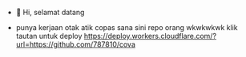 - 👋 Hi, selamat datang
- punya kerjaan otak atik copas sana sini repo orang wkwkwkwk
klik tautan untuk deploy
https://deploy.workers.cloudflare.com/?url=https://github.com/787810/cova


    <footer>
      <div class="fixed bottom-3 right-3 flex flex-col gap-1 z-50">
        <a href="${DONATE_LINK}" target="_blank">
          
